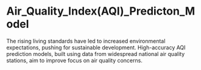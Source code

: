 # Air_Quality_Index(AQI)_Predicton_Model
 The rising living standards have led to increased environmental expectations, pushing for sustainable development. High-accuracy AQI prediction models, built using data from widespread national air quality stations, aim to improve focus on air quality concerns.
